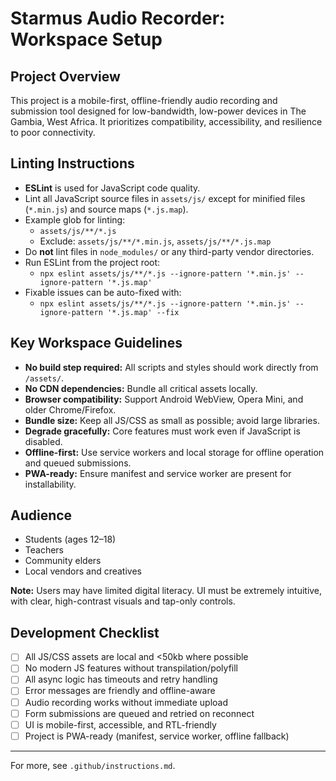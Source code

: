 # Starmus Audio Recorder: Workspace Setup

## Project Overview

This project is a mobile-first, offline-friendly audio recording and submission tool designed for low-bandwidth, low-power devices in The Gambia, West Africa. It prioritizes compatibility, accessibility, and resilience to poor connectivity.

## Linting Instructions

- **ESLint** is used for JavaScript code quality.
- Lint all JavaScript source files in `assets/js/` except for minified files (`*.min.js`) and source maps (`*.js.map`).
- Example glob for linting:
  - `assets/js/**/*.js`
  - Exclude: `assets/js/**/*.min.js`, `assets/js/**/*.js.map`
- Do **not** lint files in `node_modules/` or any third-party vendor directories.
- Run ESLint from the project root:
  - `npx eslint assets/js/**/*.js --ignore-pattern '*.min.js' --ignore-pattern '*.js.map'`
- Fixable issues can be auto-fixed with:
  - `npx eslint assets/js/**/*.js --ignore-pattern '*.min.js' --ignore-pattern '*.js.map' --fix`

## Key Workspace Guidelines

- **No build step required:** All scripts and styles should work directly from `/assets/`.
- **No CDN dependencies:** Bundle all critical assets locally.
- **Browser compatibility:** Support Android WebView, Opera Mini, and older Chrome/Firefox.
- **Bundle size:** Keep all JS/CSS as small as possible; avoid large libraries.
- **Degrade gracefully:** Core features must work even if JavaScript is disabled.
- **Offline-first:** Use service workers and local storage for offline operation and queued submissions.
- **PWA-ready:** Ensure manifest and service worker are present for installability.

## Audience

- Students (ages 12–18)
- Teachers
- Community elders
- Local vendors and creatives

**Note:** Users may have limited digital literacy. UI must be extremely intuitive, with clear, high-contrast visuals and tap-only controls.

## Development Checklist

- [ ] All JS/CSS assets are local and <50kb where possible
- [ ] No modern JS features without transpilation/polyfill
- [ ] All async logic has timeouts and retry handling
- [ ] Error messages are friendly and offline-aware
- [ ] Audio recording works without immediate upload
- [ ] Form submissions are queued and retried on reconnect
- [ ] UI is mobile-first, accessible, and RTL-friendly
- [ ] Project is PWA-ready (manifest, service worker, offline fallback)

---

For more, see `.github/instructions.md`.
